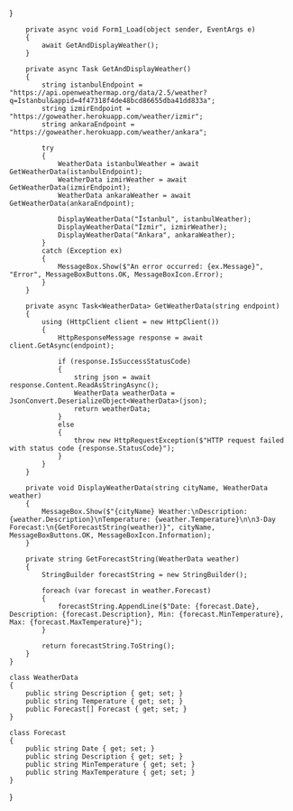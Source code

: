  }

        private async void Form1_Load(object sender, EventArgs e)
        {
            await GetAndDisplayWeather();
        }

        private async Task GetAndDisplayWeather()
        {
            string istanbulEndpoint = "https://api.openweathermap.org/data/2.5/weather?q=Istanbul&appid=4f47318f4de48bcd86655dba41dd833a";
            string izmirEndpoint = "https://goweather.herokuapp.com/weather/izmir";
            string ankaraEndpoint = "https://goweather.herokuapp.com/weather/ankara";

            try
            {
                WeatherData istanbulWeather = await GetWeatherData(istanbulEndpoint);
                WeatherData izmirWeather = await GetWeatherData(izmirEndpoint);
                WeatherData ankaraWeather = await GetWeatherData(ankaraEndpoint);

                DisplayWeatherData("İstanbul", istanbulWeather);
                DisplayWeatherData("İzmir", izmirWeather);
                DisplayWeatherData("Ankara", ankaraWeather);
            }
            catch (Exception ex)
            {
                MessageBox.Show($"An error occurred: {ex.Message}", "Error", MessageBoxButtons.OK, MessageBoxIcon.Error);
            }
        }

        private async Task<WeatherData> GetWeatherData(string endpoint)
        {
            using (HttpClient client = new HttpClient())
            {
                HttpResponseMessage response = await client.GetAsync(endpoint);

                if (response.IsSuccessStatusCode)
                {
                    string json = await response.Content.ReadAsStringAsync();
                    WeatherData weatherData = JsonConvert.DeserializeObject<WeatherData>(json);
                    return weatherData;
                }
                else
                {
                    throw new HttpRequestException($"HTTP request failed with status code {response.StatusCode}");
                }
            }
        }

        private void DisplayWeatherData(string cityName, WeatherData weather)
        {
            MessageBox.Show($"{cityName} Weather:\nDescription: {weather.Description}\nTemperature: {weather.Temperature}\n\n3-Day Forecast:\n{GetForecastString(weather)}", cityName, MessageBoxButtons.OK, MessageBoxIcon.Information);
        }

        private string GetForecastString(WeatherData weather)
        {
            StringBuilder forecastString = new StringBuilder();

            foreach (var forecast in weather.Forecast)
            {
                forecastString.AppendLine($"Date: {forecast.Date}, Description: {forecast.Description}, Min: {forecast.MinTemperature}, Max: {forecast.MaxTemperature}");
            }

            return forecastString.ToString();
        }
    }

    class WeatherData
    {
        public string Description { get; set; }
        public string Temperature { get; set; }
        public Forecast[] Forecast { get; set; }
    }

    class Forecast
    {
        public string Date { get; set; }
        public string Description { get; set; }
        public string MinTemperature { get; set; }
        public string MaxTemperature { get; set; }
    }
}
